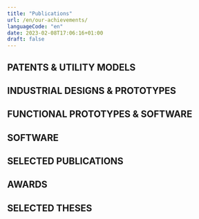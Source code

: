 ```yaml
---
title: "Publications"
url: /en/our-achievements/
languageCode: "en"
date: 2023-02-08T17:06:16+01:00
draft: false
---
```


## PATENTS & UTILITY MODELS

## INDUSTRIAL DESIGNS & PROTOTYPES

## FUNCTIONAL PROTOTYPES & SOFTWARE

## SOFTWARE

## SELECTED PUBLICATIONS

## AWARDS

## SELECTED THESES